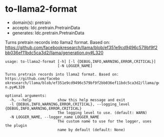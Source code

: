 # to-llama2-format

* domain(s): pretrain
* accepts: ldc.pretrain.PretrainData
* generates: ldc.pretrain.PretrainData

Turns pretrain records into llama2 format. Based on: https://github.com/facebookresearch/llama/blob/ef351e9cd9496c579bf9f2bb036ef11bdc5ca3d2/llama/generation.py#L320

```
usage: to-llama2-format [-h] [-l {DEBUG,INFO,WARNING,ERROR,CRITICAL}]
                        [-N LOGGER_NAME]

Turns pretrain records into llama2 format. Based on: https://github.com/facebo
okresearch/llama/blob/ef351e9cd9496c579bf9f2bb036ef11bdc5ca3d2/llama/generatio
n.py#L320

optional arguments:
  -h, --help            show this help message and exit
  -l {DEBUG,INFO,WARNING,ERROR,CRITICAL}, --logging_level {DEBUG,INFO,WARNING,ERROR,CRITICAL}
                        The logging level to use. (default: WARN)
  -N LOGGER_NAME, --logger_name LOGGER_NAME
                        The custom name to use for the logger, uses the plugin
                        name by default (default: None)
```
